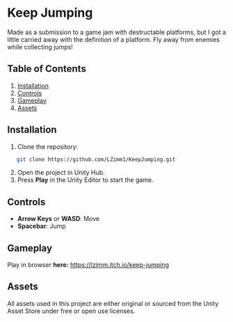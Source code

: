 # Keep Jumping

Made as a submission to a game jam with destructable platforms, but I got a little carried away with the definition of a platform. Fly away from enemies while collecting jumps!

## Table of Contents

1. [Installation](#installation)
2. [Controls](#controls)
3. [Gameplay](#gameplay)
4. [Assets](#assets)

## Installation

1. Clone the repository:
```bash
   git clone https://github.com/LZimm1/KeepJumping.git
```
2. Open the project in Unity Hub.
3. Press **Play** in the Unity Editor to start the game.

## Controls

- **Arrow Keys** or **WASD**: Move
- **Spacebar**: Jump

## Gameplay

Play in browser **here:** https://lzimm.itch.io/keep-jumping

## Assets

All assets used in this project are either original or sourced from the Unity Asset Store under free or open use licenses.


